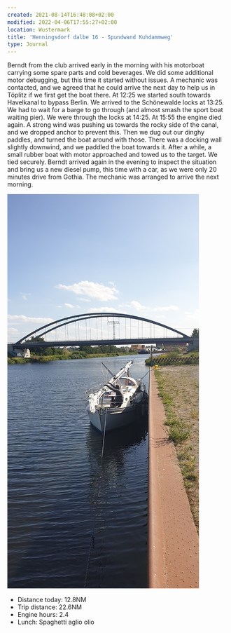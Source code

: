 ```yaml
---
created: 2021-08-14T16:48:08+02:00
modified: 2022-04-06T17:55:27+02:00
location: Wustermark
title: 'Henningsdorf dalbe 16 - Spundwand Kuhdammweg'
type: Journal
---
```


Berndt from the club arrived early in the morning with his motorboat carrying some spare parts and cold beverages. We did some additional motor debugging, but this time it started without issues.
A mechanic was contacted, and we agreed that he could arrive the next day to help us in Töplitz if we first get the boat there.
At 12:25 we started south towards Havelkanal to bypass Berlin.
We arrived to the Schönewalde locks at 13:25. We had to wait for a barge to go through (and almost smash the sport boat waiting pier). We were through the locks at 14:25.
At 15:55 the engine died again. A strong wind was pushing us towards the rocky side of the canal, and we dropped anchor to prevent this. Then we dug out our dinghy paddles, and turned the boat around with those. There was a docking wall slightly downwind, and we paddled the boat towards it. After a while, a small rubber boat with motor approached and towed us to the target. We tied securely.
Berndt arrived again in the evening to inspect the situation and bring us a new diesel pump, this time with a car, as we were only 20 minutes drive from Gothia. The mechanic was arranged to arrive the next morning.

![On the Spundwand](../2021/04a6e371c3e6e6ed47351890aecd8bef.jpg)

* Distance today: 12.8NM
* Trip distance: 22.6NM
* Engine hours: 2.4
* Lunch: Spaghetti aglio olio
